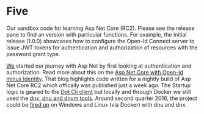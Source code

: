 # Five
Our sandbox code for learning Asp Net Core (RC2).  Please see the release pane to find an version with particular functions.  For example, the initial release (1.0.0) showcases how to configure the Open-Id Connect server to issue JWT tokens for authentication and authorization of resources with the password grant type.

[We](http://www.connection.se/) started our journey with Asp Net by first looking at authentication and authorization.  Read more about this on the [Asp Net Core with Open-Id minus Identity](https://medium.com/@matthew47671280/asp-net-core-with-open-id-minus-identity-5d4ad615019d#.n3warlobq).  That blog highlights code written for a nightly build of Asp Net Core RC2 which offically was published just a week ago.  The Startup logic is geared to the [Dot Cli client](https://www.microsoft.com/net/core) but locally and through Docker we still used the [dnx, dnu and dnvm tools](http://johnatten.com/2015/05/17/dnvm-dnx-and-dnu-understanding-the-asp-net-5-runtime-options/).  Around second quarter 2016, the project could be [fired up](wiki/Execute-locally.md) on Windows and Linux (via Docker) with dnu and dnx.
